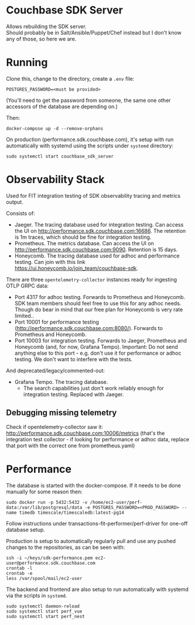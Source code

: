 # Couchbase SDK Server
Allows rebuilding the SDK server.  
Should probably be in Salt/Ansible/Puppet/Chef instead but I don't know any of those, so here we are.

# Running
Clone this, change to the directory, create a `.env` file:
```
POSTGRES_PASSWORD=<must be provided>
```

(You'll need to get the password from someone, the same one other accessors of the database are depending on.) 

Then:
```
docker-compose up -d --remove-orphans
```

On production (performance.sdk.couchbase.com), it's setup with run automatically with systemd using the scripts under `systemd` directory:

```
sudo systemctl start couchbase_sdk_server
```

# Observability Stack
Used for FIT integration testing of SDK observability tracing and metrics output.

Consists of:

* Jaeger.  The tracing database used for integration testing.  Can access the UI on http://performance.sdk.couchbase.com:16686.  The retention is 1m traces, which should be fine for integration testing. 
* Prometheus.  The metrics database.  Can access the UI on http://performance.sdk.couchbase.com:9090.  Retention is 15 days.
* Honeycomb.  The tracing database used for adhoc and performance testing.  Can join with this link https://ui.honeycomb.io/join_team/couchbase-sdk.

There are three `opentelemetry-collector` instances ready for ingesting OTLP GRPC data:

* Port 4317 for adhoc testing.  Forwards to Prometheus and Honeycomb.  SDK team members should feel free to use this for any adhoc needs.  Though do bear in mind that our free plan for Honeycomb is very rate limited..
* Port 10001 for performance testing (http://performance.sdk.couchbase.com:8080/).  Forwards to Prometheus and Honeycomb.
* Port 10003 for integration testing.  Forwards to Jaeger, Prometheus and Honeycomb (and, for now, Grafana Tempo).
Important: Do not send anything else to this port - e.g. don't use it for performance or adhoc testing.
We don't want to interfere with the tests.

And deprecated/legacy/commented-out:

* Grafana Tempo.  The tracing database.
  * The search capabilities just don't work reliably enough for integration testing.  Replaced with Jaeger.

## Debugging missing telemetry
Check if opentelemetry-collector saw it: http://performance.sdk.couchbase.com:10006/metrics (that's the integration test collector - if looking for performance or adhoc data, replace that port with the correct one from prometheus.yaml) 

# Performance
The database is started with the docker-compose.  If it needs to be done manually for some reason then: 
```
sudo docker run -p 5432:5432 -v /home/ec2-user/perf-data:/var/lib/postgresql/data -e POSTGRES_PASSWORD=<PROD_PASSWORD> --name timedb timescale/timescaledb:latest-pg14
```

Follow instructions under transactions-fit-performer/perf-driver for one-off database setup.

Production is setup to automatically regularly pull and use any pushed changes to the repositories, as can be seen with:

```
ssh -i ~/keys/sdk-performance.pem ec2-user@performance.sdk.couchbase.com
crontab -l
crontab -e
less /var/spool/mail/ec2-user
```

The backend and frontend are also setup to run automatically with systemd via the scripts in `systemd`.

```
sudo systemctl daemon-reload
sudo systemctl start perf_vue
sudo systemctl start perf_nest
```